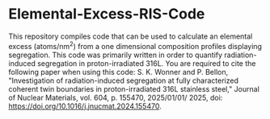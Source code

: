 # Elemental-Excess-RIS-Code
This repository compiles code that can be used to calculate an elemental excess (atoms/nm<sup>2</sup>) from a one dimensional composition profiles displaying segregation. This code was primarily written in order to quantify radiation-induced segregation in proton-irradiated 316L. You are required to cite the following paper when using this code: S. K. Wonner and P. Bellon, "Investigation of radiation-induced segregation at fully characterized coherent twin boundaries in proton-irradiated 316L stainless steel," Journal of Nuclear Materials, vol. 604, p. 155470, 2025/01/01/ 2025, doi: https://doi.org/10.1016/j.jnucmat.2024.155470.
